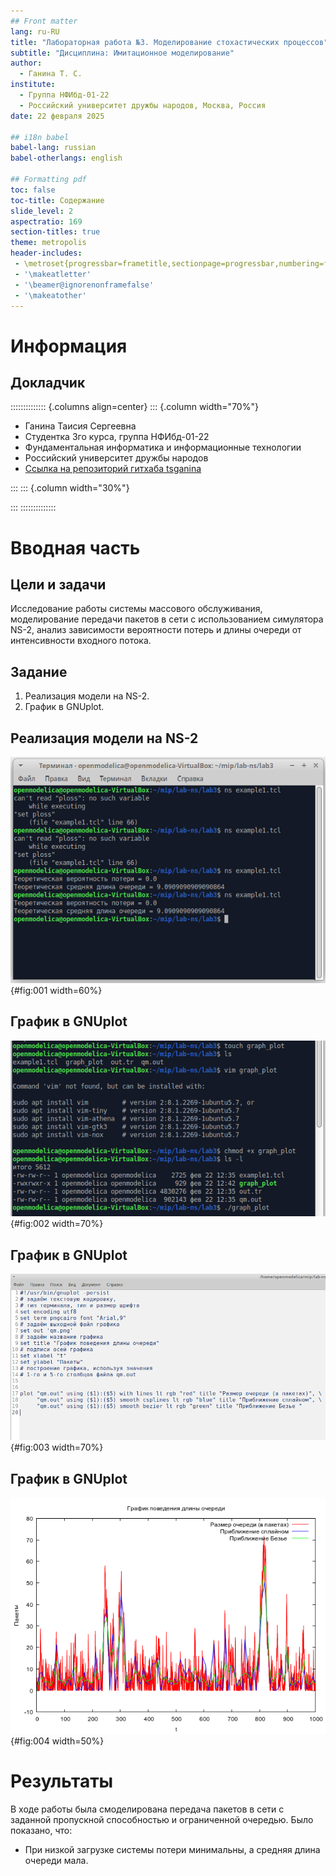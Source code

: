 ```yaml
---
## Front matter
lang: ru-RU
title: "Лабораторная работа №3. Моделирование стохастических процессов"
subtitle: "Дисциплина: Имитационное моделирование"
author:
  - Ганина Т. С.
institute:
  - Группа НФИбд-01-22
  - Российский университет дружбы народов, Москва, Россия
date: 22 февраля 2025

## i18n babel
babel-lang: russian
babel-otherlangs: english

## Formatting pdf
toc: false
toc-title: Содержание
slide_level: 2
aspectratio: 169
section-titles: true
theme: metropolis
header-includes:
 - \metroset{progressbar=frametitle,sectionpage=progressbar,numbering=fraction}
 - '\makeatletter'
 - '\beamer@ignorenonframefalse'
 - '\makeatother'
---
```


# Информация

## Докладчик

:::::::::::::: {.columns align=center}
::: {.column width="70%"}

  * Ганина Таисия Сергеевна
  * Студентка 3го курса, группа НФИбд-01-22
  * Фундаментальная информатика и информационные технологии
  * Российский университет дружбы народов
  * [Ссылка на репозиторий гитхаба tsganina](https://github.com/tsganina/study_2024-2025_simmod)

:::
::: {.column width="30%"}

:::
::::::::::::::

# Вводная часть

## Цели и задачи

Исследование работы системы массового обслуживания, моделирование передачи пакетов в сети с использованием симулятора NS-2, анализ зависимости вероятности потерь и длины очереди от интенсивности входного потока.

## Задание

1. Реализация модели на NS-2.
2. График в GNUplot.


## Реализация модели на NS-2

![Теоретическая вероятность потери и средняя длина очереди](image/1.png){#fig:001 width=60%}

## График в GNUplot

![Создание файла, сделала его исполняемым](image/2.png){#fig:002 width=70%}

## График в GNUplot

![Код в файле](image/3.png){#fig:003 width=70%}


## График в GNUplot

![График](image/qm.png){#fig:004 width=50%}


# Результаты

В ходе работы была смоделирована передача пакетов в сети с заданной пропускной способностью и ограниченной очередью. Было показано, что:

- При низкой загрузке системы потери минимальны, а средняя длина очереди мала.

